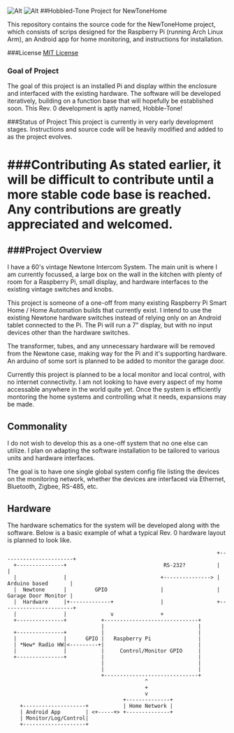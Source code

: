 ![Alt](https://raw.github.com/nthmain/hobbled-tone/master/images/hobbled-tone.png)
![Alt](https://raw.github.com/nthmain/hobbled-tone/master/images/newtonehome.png)
##Hobbled-Tone Project for NewToneHome

This repository contains the source code for the NewToneHome project,
which consists of scrips designed for the Raspberry Pi (running Arch Linux Arm),
an Android app for home monitoring, and instructions for installation.

###License
[MIT License](http://opensource.org/licenses/MIT)

### Goal of Project
The goal of this project is an installed Pi and display within the enclosure
and interfaced with the existing hardware. The software will be developed
iteratively, building on a function base that will hopefully be established soon.
This Rev. 0 development is aptly named, Hobble-Tone!

###Status of Project
This project is currently in very early development stages. Instructions
and source code will be heavily modified and added to as the project
evolves.

###Contributing
As stated earlier, it will be difficult to contribute until a more stable
code base is reached. Any contributions are greatly appreciated and welcomed.
=================

###Project Overview
----------------
I have a 60's vintage Newtone Intercom System. The main unit is where I am currently
focussed, a large box on the wall in the kitchen with plenty of room for a Raspberry Pi,
small display, and hardware interfaces to the existing vintage switches and knobs.

This project is someone of a one-off from many existing Raspberry Pi Smart Home / Home Automation
builds that currently exist. I intend to use the existing Newtone hardware switches instead of
relying only on an Android tablet connected to the Pi. The Pi will run a 7" display, but with no
input devices other than the hardware switches.

The transformer, tubes, and any unnecessary hardware will be removed from the Newtone case,
making way for the Pi and it's supporting hardware. An arduino of some sort is planned to be added
to monitor the garage door.

Currently this project is planned to be a local monitor and local control, with no internet connectivity.
I am not looking to have every aspect of my home accessable anywhere in the world quite yet.
Once the system is efficiently montoring the home systems and controlling what it needs, expansions may be made.

Commonality
-----------
I do not wish to develop this as a one-off system that no one else can utilize. I plan on adapting the
software installation to be tailored to various units and hardware interfaces.

The goal is to have one single global system config file listing the devices on the monitoring network,
whether the devices are interfaced via Ethernet, Bluetooth, Zigbee, RS-485, etc.

Hardware
--------
The hardware schematics for the system will be developed along with the software. Below is a basic example of what
a typical Rev. 0 hardware layout is planned to look like.




                                                                       +-----------------------+
      +---------------+                               RS-232?          |                       |
      |               |                              +---------------> |   Arduino based       |
      |  Newtone      |         GPIO                 |                 |   Garage Door Monitor |
      |  Hardware     |+-------------+               |                 +-----------------------+
      |               |              v               +
      +---------------+           +------------------------------+
                                  |                              |
      +---------------+           |                              |
      |               |      GPIO |   Raspberry Pi               |
      | *New* Radio HW|<---------+|                              |
      |               |           |     Control/Monitor GPIO     |
      +---------------+           |                              |
                                  |                              |
                                  |                              |
                                  +------------------------------+
                                                ^
                                                +
                                                v
                                         +--------------+
        +--------------------+           | Home Network |
        | Android App        | <+-----+> +--------------+
        | Monitor/Log/Control|
        +--------------------+



